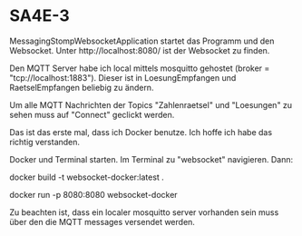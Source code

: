 # SA4E-3

MessagingStompWebsocketApplication startet das Programm und den Websocket.
Unter http://localhost:8080/ ist der Websocket zu finden.

Den MQTT Server habe ich local mittels mosquitto gehostet (broker = "tcp://localhost:1883").
Dieser ist in LoesungEmpfangen und RaetselEmpfangen beliebig zu ändern.

Um alle MQTT Nachrichten der Topics "Zahlenraetsel" und "Loesungen" zu sehen muss auf "Connect" geclickt werden.

Das ist das erste mal, dass ich Docker benutze. Ich hoffe ich habe das richtig verstanden.

Docker und Terminal starten. Im Terminal zu "websocket" navigieren. Dann:

docker build -t websocket-docker:latest .

docker run -p 8080:8080 websocket-docker

Zu beachten ist, dass ein localer mosquitto server vorhanden sein muss über den die MQTT messages versendet werden.
